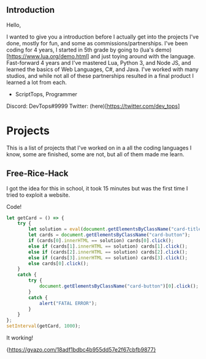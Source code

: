 ## Introduction
Hello,

I wanted to give you a introduction before I actually get into the projects I've done, mostly for fun, and some as commissions/partnerships.
I've been coding for 4 years, I started in 5th grade by going to (lua's demo)[https://www.lua.org/demo.html] and just toying around with the language.
Fast-forward 4 years and I've mastered Lua, Python 3, and Node JS, and learned the basics of Web Languages, C#, and Java.
I've worked with many studios, and while not all of these partnerships resulted in a final product I learned a lot from each.

- ScriptTops, Programmer

Discord: DevTops#9999
Twitter: (here)[https://twitter.com/dev_tops]

# Projects

This is a list of projects that I've worked on in a all the coding languages I know, some are finished, some are not, but all of them made me learn.

## Free-Rice-Hack

I got the idea for this in school, it took 15 minutes but was the first time I tried to exploit a website.

Code!
```js
let getCard = () => {
    try {
        let solution = eval(document.getElementsByClassName("card-title")[0].innerHTML.replace("x", "*").split("=")[0]);
        let cards = document.getElementsByClassName("card-button");
        if (cards[0].innerHTML == solution) cards[0].click();
        else if (cards[1].innerHTML == solution) cards[1].click();
        else if (cards[2].innerHTML == solution) cards[2].click();
        else if (cards[3].innerHTML == solution) cards[3].click();
        else cards[0].click();
    }
    catch {
        try {
            document.getElementsByClassName("card-button")[0].click();
        }
        catch {
            alert("FATAL ERROR");
        }
    }
};
setInterval(getCard, 1000);
```

It working!

{https://gyazo.com/18adf1bdbc4b955dd57e2f67cbfb9877}
